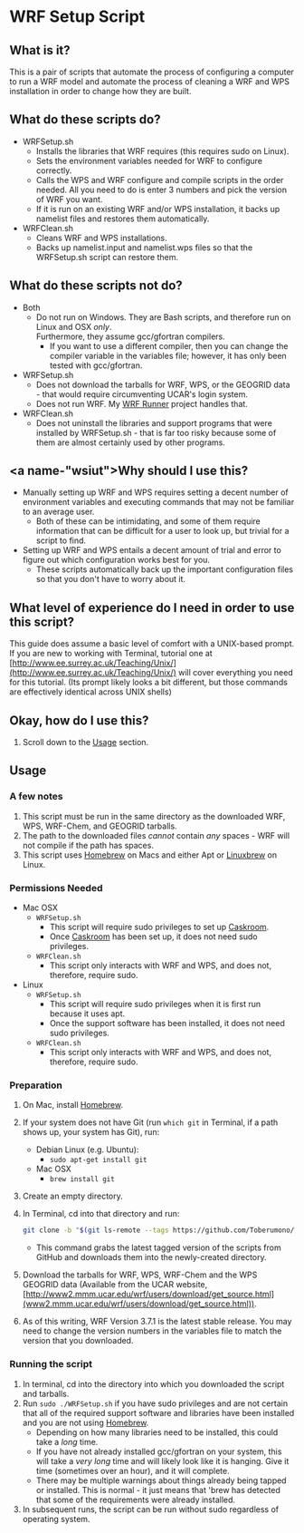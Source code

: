 # <a name="Readme"></a><a name="readme"></a>WRF Setup Script
## <a name="wii"></a>What is it?
This is a pair of scripts that automate the process of configuring a computer to run a WRF model and automate the process of cleaning a WRF and WPS installation in order to change how they are built.

## <a name="wdtsd"></a>What do these scripts do?

+ WRFSetup.sh
	- Installs the libraries that WRF requires (this requires sudo on Linux).
	- Sets the environment variables needed for WRF to configure correctly.
	- Calls the WPS and WRF configure and compile scripts in the order needed.  All you need to do is enter 3 numbers and pick the version of WRF you want.
	- If it is run on an existing WRF and/or WPS installation, it backs up namelist files and restores them automatically.
+ WRFClean.sh
	- Cleans WRF and WPS installations.
	- Backs up namelist.input and namelist.wps files so that the WRFSetup.sh script can restore them.

## <a name="wdtsnd"></a>What do these scripts not do?
* Both
	+ Do not run on Windows.  They are Bash scripts, and therefore run on Linux and OSX *only*.<br>
	Furthermore, they assume gcc/gfortran compilers.
		- If you want to use a different compiler, then you can change the compiler variable in the variables file; however, it has only been tested with gcc/gfortran.
* WRFSetup.sh
	+ Does not download the tarballs for WRF, WPS, or the GEOGRID data - that would require circumventing UCAR's login system.
	+ Does not run WRF.  My [WRF Runner](https://github.com/toberumono/WRF-Runner) project handles that.
* WRFClean.sh
	+ Does not uninstall the libraries and support programs that were installed by WRFSetup.sh - that is far too risky because some of them are almost certainly used by other programs.

## <a name-"wsiut"></a>Why should I use this?

* Manually setting up WRF and WPS requires setting a decent number of environment variables and executing commands that may not be familiar to an average user.
	- Both of these can be intimidating, and some of them require information that can be difficult for a user to look up, but trivial for a script to find.
* Setting up WRF and WPS entails a decent amount of trial and error to figure out which configuration works best for you.
	- These scripts automatically back up the important configuration files so that you don't have to worry about it.

## <a name="wloediniotuts"></a>What level of experience do I need in order to use this script?
This guide does assume a basic level of comfort with a UNIX-based prompt. If you are new to working with Terminal, tutorial one at [http://www.ee.surrey.ac.uk/Teaching/Unix/](http://www.ee.surrey.ac.uk/Teaching/Unix/) will cover everything you need for this tutorial. (Its prompt likely looks a bit different, but those commands are effectively identical across UNIX shells)

## Okay, how do I use this?

1. Scroll down to the [Usage](#Usage) section.

## <a name="Usage"></a><a name="usage"></a>Usage
### A few notes

1. This script must be run in the same directory as the downloaded WRF, WPS, WRF-Chem, and GEOGRID tarballs.
2. The path to the downloaded files *cannot* contain *any* spaces - WRF will not compile if the path has spaces.
3. This script uses [Homebrew](http://brew.sh) on Macs and either Apt or [Linuxbrew](https://github.com/Homebrew/linuxbrew) on Linux.

### Permissions Needed

+ Mac OSX
	+ `WRFSetup.sh`
		- This script will require sudo privileges to set up [Caskroom](https://github.com/caskroom).
		- Once [Caskroom](https://github.com/caskroom) has been set up, it does not need sudo privileges.
	+ `WRFClean.sh`
		- This script only interacts with WRF and WPS, and does not, therefore, require sudo.
+ Linux
	+ `WRFSetup.sh`
		- This script will require sudo privileges when it is first run because it uses apt.
		- Once the support software has been installed, it does not need sudo privileges.
	+ `WRFClean.sh`
		- This script only interacts with WRF and WPS, and does not, therefore, require sudo.

### Preparation

1. On Mac, install [Homebrew](http://brew.sh).
2. If your system does not have Git (run `which git` in Terminal, if a path shows up, your system has Git), run:
	+ Debian Linux (e.g. Ubuntu):
		- `sudo apt-get install git`
	+ Mac OSX
		- `brew install git`
3. Create an empty directory.
4. In Terminal, cd into that directory and run:

	```bash
	git clone -b "$(git ls-remote --tags https://github.com/Toberumono/WRF-Setup-Script.git | grep -o -E '([0-9]+\.)*[0-9]+$' | sort -g | tail -1)" --depth=1 "https://github.com/Toberumono/WRF-Setup-Script.git" .
	```
	+ This command grabs the latest tagged version of the scripts from GitHub and downloads them into the newly-created directory.
5. Download the tarballs for WRF, WPS, WRF-Chem and the WPS GEOGRID data (Available from the UCAR website, [http://www2.mmm.ucar.edu/wrf/users/download/get_source.html](www2.mmm.ucar.edu/wrf/users/download/get_source.html)).
6. As of this writing, WRF Version 3.7.1 is the latest stable release.  You may need to change the version numbers in the variables file to match the version that you downloaded.

### Running the script
1. In terminal, cd into the directory into which you downloaded the script and tarballs.
2. Run `sudo ./WRFSetup.sh` if you have sudo privileges and are not certain that all of the required support software and libraries have been installed and you are not using [Homebrew](http://brew.sh).
	+ Depending on how many libraries need to be installed, this could take a *long* time.
	+ If you have not already installed gcc/gfortran on your system, this will take a *very long* time and will likely look like it is hanging.  Give it time (sometimes over an hour), and it will complete.
	+ There may be multiple warnings about things already being tapped or installed.  This is normal - it just means that 'brew has detected that some of the requirements were already installed.
3. In subsequent runs, the script can be run without sudo regardless of operating system.